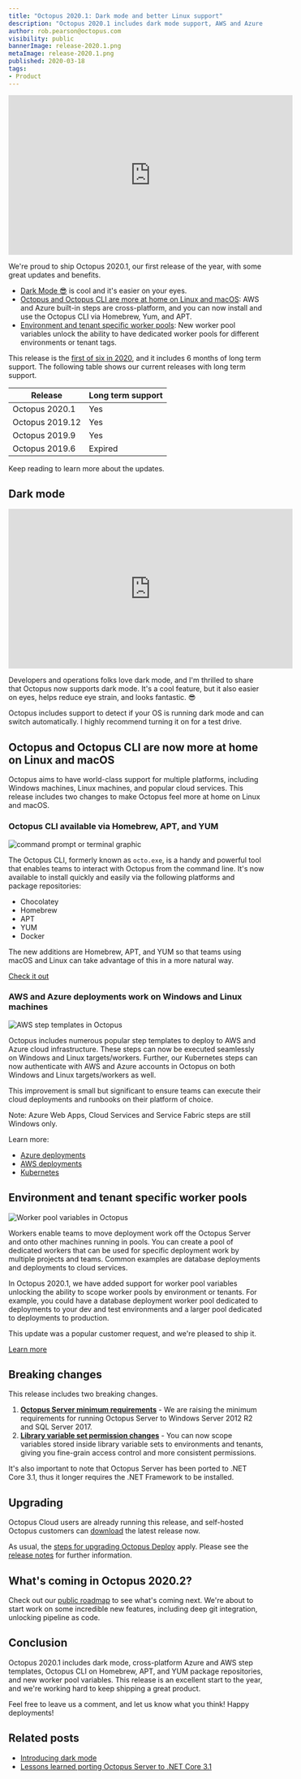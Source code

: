 ```yaml
---
title: "Octopus 2020.1: Dark mode and better Linux support"
description: "Octopus 2020.1 includes dark mode support, AWS and Azure built-in steps are now cross-platform, the Octopus CLI is now available via Homebrew, Yum, and APT and enviroment specific worker pools."
author: rob.pearson@octopus.com
visibility: public
bannerImage: release-2020.1.png
metaImage: release-2020.1.png
published: 2020-03-18
tags:
- Product
---
```


<iframe width="560" height="315" src="https://www.youtube.com/embed/xJqjn4s2VCI" frameborder="0" allowfullscreen></iframe>

We're proud to ship Octopus 2020.1, our first release of the year, with some great updates and benefits.

* [Dark Mode 😎](blog/2020-03/octopus-release-2020-1/index.md#dark-mode) is cool and it's easier on your eyes.
* [Octopus and Octopus CLI are more at home on Linux and macOS](blog/2020-03/octopus-release-2020-1/index.md#octopus-and-octopus-cli-are-now-more-at-home-on-linux-and-macos): AWS and Azure built-in steps are cross-platform, and you can now install and use the Octopus CLI via Homebrew, Yum, and APT.
* [Environment and tenant specific worker pools](blog/2020-03/octopus-release-2020-1/index.md#environment-and-tenant-specific-worker-pools): New worker pool variables unlock the ability to have dedicated worker pools for different environments or tenant tags.

This release is the [first of six in 2020](/blog/2020-03/releases-and-lts/index.md), and it includes 6 months of long term support. The following table shows our current releases with long term support. 

| Release               | Long term support           |
| --------------------- | --------------------------- |
| Octopus 2020.1        | Yes                         |
| Octopus 2019.12       | Yes                         |
| Octopus 2019.9        | Yes                         |
| Octopus 2019.6        | Expired                     |

Keep reading to learn more about the updates.

## Dark mode

<iframe width="560" height="315" src="https://www.youtube.com/embed/ZMM8BowrUjQ" frameborder="0" allowfullscreen></iframe>

Developers and operations folks love dark mode, and I'm thrilled to share that Octopus now supports dark mode. It's a cool feature, but it also easier on eyes, helps reduce eye strain, and looks fantastic. 😎

Octopus includes support to detect if your OS is running dark mode and can switch automatically. I highly recommend turning it on for a test drive.

## Octopus and Octopus CLI are now more at home on Linux and macOS

Octopus aims to have world-class support for multiple platforms, including Windows machines, Linux machines, and popular cloud services. This release includes two changes to make Octopus feel more at home on Linux and macOS.

### Octopus CLI available via Homebrew, APT, and YUM

![command prompt or terminal graphic](octopus-cli-xplat.png "width=500")

The Octopus CLI, formerly known as `octo.exe`, is a handy and powerful tool that enables teams to interact with Octopus from the command line. It's now available to install quickly and easily via the following platforms and package repositories:

* Chocolatey
* Homebrew
* APT
* YUM
* Docker

The new additions are Homebrew, APT, and YUM so that teams using macOS and Linux can take advantage of this in a more natural way.

[Check it out](https://octopus.com/downloads/octopuscli)

### AWS and Azure deployments work on Windows and Linux machines

![AWS step templates in Octopus](aws-step-templates.png "width=500")

Octopus includes numerous popular step templates to deploy to AWS and Azure cloud infrastructure. These steps can now be executed seamlessly on Windows and Linux targets/workers. Further, our Kubernetes steps can now authenticate with AWS and Azure accounts in Octopus on both Windows and Linux targets/workers as well.

This improvement is small but significant to ensure teams can execute their cloud deployments and runbooks on their platform of choice.

Note: Azure Web Apps, Cloud Services and Service Fabric steps are still Windows only.

Learn more:
* [Azure deployments](https://octopus.com/docs/deployment-examples/azure-deployments)
* [AWS deployments](https://octopus.com/docs/deployment-examples/aws-deployments)
* [Kubernetes](https://octopus.com/docs/deployment-examples/kubernetes-deployments)

## Environment and tenant specific worker pools

![Worker pool variables in Octopus](worker-pool-variables.png "width=500")

Workers enable teams to move deployment work off the Octopus Server and onto other machines running in pools. You can create a pool of dedicated workers that can be used for specific deployment work by multiple projects and teams. Common examples are database deployments and deployments to cloud services.

In Octopus 2020.1, we have added support for worker pool variables unlocking the ability to scope worker pools by environment or tenants. For example, you could have a database deployment worker pool dedicated to deployments to your dev and test environments and a larger pool dedicated to deployments to production.

This update was a popular customer request, and we're pleased to ship it.

[Learn more](https://octopus.com/docs/projects/variables/worker-pool-variables)

## Breaking changes

This release includes two breaking changes. 

1. **[Octopus Server minimum requirements](https://octopus.com/blog/raising-minimum-requirements-for-octopus-server)** - We are raising the minimum requirements for running Octopus Server to Windows Server 2012 R2 and SQL Server 2017.
2. **[Library variable set permission changes](https://octopus.com/blog/libraryvariableset-permission-changes)** - You can now scope variables stored inside library variable sets to environments and tenants, giving you fine-grain access control and more consistent permissions.

It's also important to note that Octopus Server has been ported to .NET Core 3.1, thus it longer requires the .NET Framework to be installed.

## Upgrading

Octopus Cloud users are already running this release, and self-hosted Octopus customers can [download](https://octopus.com/downloads/2020.1.0) the latest release now.  

As usual, the [steps for upgrading Octopus Deploy](https://octopus.com/docs/administration/upgrading) apply. Please see the [release notes](https://octopus.com/downloads/compare?to=2020.1.0) for further information.

## What's coming in Octopus 2020.2?

Check out our [public roadmap](https://octopus.com/roadmap) to see what's coming next. We're about to start work on some incredible new features, including deep git integration, unlocking pipeline as code.

## Conclusion

Octopus 2020.1 includes dark mode, cross-platform Azure and AWS step templates, Octopus CLI on Homebrew, APT, and YUM package repositories, and new worker pool variables. This release is an excellent start to the year, and we're working hard to keep shipping a great product.

Feel free to leave us a comment, and let us know what you think! Happy deployments!

## Related posts

- [Introducing dark mode](/blog/2020-03/octopus-dark-mode/index.md)
- [Lessons learned porting Octopus Server to .NET Core 3.1](/blog/2020-03/octopus-server-dotnet-core-lessons-learned/index.md)
